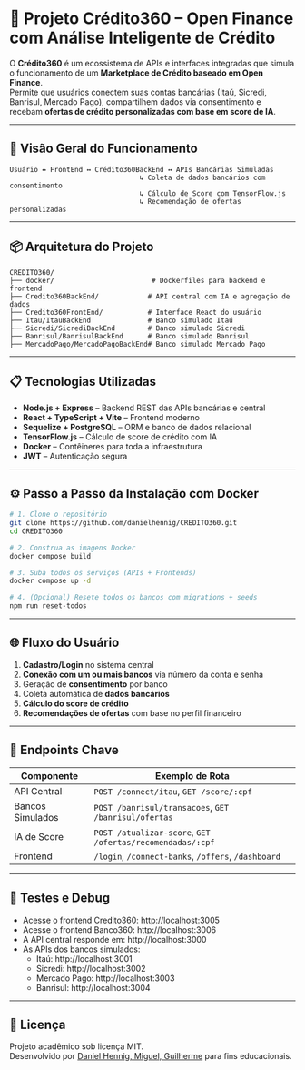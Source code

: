 
# 🧠 Projeto Crédito360 – Open Finance com Análise Inteligente de Crédito

O **Crédito360** é um ecossistema de APIs e interfaces integradas que simula o funcionamento de um **Marketplace de Crédito baseado em Open Finance**.  
Permite que usuários conectem suas contas bancárias (Itaú, Sicredi, Banrisul, Mercado Pago), compartilhem dados via consentimento e recebam **ofertas de crédito personalizadas com base em score de IA**.

---

## 🔁 Visão Geral do Funcionamento

```
Usuário ↔ FrontEnd ↔ Crédito360BackEnd ↔ APIs Bancárias Simuladas
                                ↳ Coleta de dados bancários com consentimento
                                ↳ Cálculo de Score com TensorFlow.js
                                ↳ Recomendação de ofertas personalizadas
```

---

## 📦 Arquitetura do Projeto

```
CREDITO360/
├── docker/                        # Dockerfiles para backend e frontend
├── Credito360BackEnd/            # API central com IA e agregação de dados
├── Credito360FrontEnd/           # Interface React do usuário
├── Itau/ItauBackEnd              # Banco simulado Itaú
├── Sicredi/SicrediBackEnd        # Banco simulado Sicredi
├── Banrisul/BanrisulBackEnd      # Banco simulado Banrisul
├── MercadoPago/MercadoPagoBackEnd# Banco simulado Mercado Pago
```

---

## 📋 Tecnologias Utilizadas

- **Node.js + Express** – Backend REST das APIs bancárias e central
- **React + TypeScript + Vite** – Frontend moderno
- **Sequelize + PostgreSQL** – ORM e banco de dados relacional
- **TensorFlow.js** – Cálculo de score de crédito com IA
- **Docker** – Contêineres para toda a infraestrutura
- **JWT** – Autenticação segura

---

## ⚙️ Passo a Passo da Instalação com Docker

```bash
# 1. Clone o repositório
git clone https://github.com/danielhennig/CREDITO360.git
cd CREDITO360

# 2. Construa as imagens Docker
docker compose build

# 3. Suba todos os serviços (APIs + Frontends)
docker compose up -d

# 4. (Opcional) Resete todos os bancos com migrations + seeds
npm run reset-todos
```

---

## 🌐 Fluxo do Usuário

1. **Cadastro/Login** no sistema central
2. **Conexão com um ou mais bancos** via número da conta e senha
3. Geração de **consentimento** por banco
4. Coleta automática de **dados bancários**
5. **Cálculo do score de crédito**
6. **Recomendações de ofertas** com base no perfil financeiro

---

## 🔌 Endpoints Chave

| Componente          | Exemplo de Rota                                 |
| ------------------ | ----------------------------------------------- |
| API Central         | `POST /connect/itau`, `GET /score/:cpf`         |
| Bancos Simulados    | `POST /banrisul/transacoes`, `GET /banrisul/ofertas` |
| IA de Score         | `POST /atualizar-score`, `GET /ofertas/recomendadas/:cpf` |
| Frontend            | `/login`, `/connect-banks`, `/offers`, `/dashboard` |

---

## 🧪 Testes e Debug

- Acesse o frontend Credito360: http://localhost:3005
- Acesse o frontend Banco360: http://localhost:3006
- A API central responde em: http://localhost:3000
- As APIs dos bancos simulados:
  - Itaú: http://localhost:3001
  - Sicredi: http://localhost:3002
  - Mercado Pago: http://localhost:3003
  - Banrisul: http://localhost:3004

---

## 📄 Licença

Projeto acadêmico sob licença MIT.  
Desenvolvido por [Daniel Hennig, Miguel, Guilherme](https://github.com/danielhennig) para fins educacionais.

